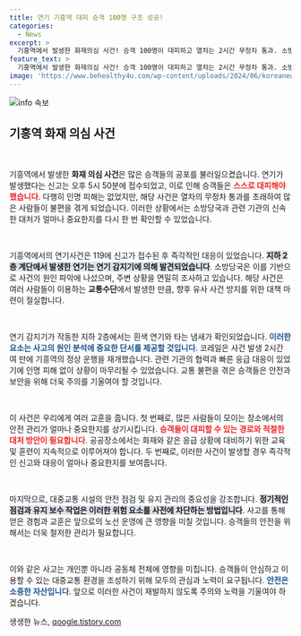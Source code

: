 ```yaml
---
title: 연기 기흥역 대피 승객 100명 구조 성공!
categories:
  - News
excerpt: >
  기흥역에서 발생한 화재의심 사건! 승객 100명이 대피하고 열차는 2시간 무정차 통과. 소방당국과 코레일의 긴급 대응이 이어지고 있는 가운데, 연기 발생 원인은 무엇일까?
feature_text: >
  기흥역에서 발생한 화재의심 사건! 승객 100명이 대피하고 열차는 2시간 무정차 통과. 소방당국과 코레일의 긴급 대응이 이어지고 있는 가운데, 연기 발생 원인은 무엇일까?
image: 'https://www.behealthy4u.com/wp-content/uploads/2024/06/koreanews.jpg'
---
```


<p><img src="https://www.behealthy4u.com/wp-content/uploads/2024/06/koreanews.jpg" alt="info 속보" /></p>

<h2 data-ke-size="size26">기흥역 화재 의심 사건</h2>

<p data-ke-size="size16">&nbsp;</p>

<p>기흥역에서 발생한 <b>화재 의심 사건</b>은 많은 승객들의 공포를 불러일으켰습니다. 연기가 발생했다는 신고는 오후 5시 50분에 접수되었고, 이로 인해 승객들은 <b><span style="color: #ee2323;">스스로 대피해야 했습니다</span></b>. 다행히 인명 피해는 없었지만, 해당 사건은 열차의 무정차 통과를 초래하여 많은 사람들이 불편을 겪게 되었습니다. 이러한 상황에서는 소방당국과 관련 기관의 신속한 대처가 얼마나 중요한지를 다시 한 번 확인할 수 있었습니다. </p>

<p data-ke-size="size16">&nbsp;</p>

<p>기흥역에서의 연기사건은 119에 신고가 접수된 후 즉각적인 대응이 있었습니다. <b><span style="background-color: #21538527;">지하 2층 계단에서 발생한 연기는 연기 감지기에 의해 발견되었습니다</span></b>. 소방당국은 이를 기반으로 사건의 원인 파악에 나섰으며, 주변 상황을 면밀히 조사하고 있습니다. 해당 사건은 여러 사람들이 이용하는 <b>교통수단</b>에서 발생한 만큼, 향후 유사 사건 방지를 위한 대책 마련이 절실합니다.</p>

<p data-ke-size="size16">&nbsp;</p>

<p>연기 감지기가 작동한 지하 2층에서는 흰색 연기와 타는 냄새가 확인되었습니다. <b><span style="color: #1a5490;">이러한 요소는 사고의 원인 분석에 중요한 단서를 제공할 것입니다</span></b>. 코레일은 사건 발생 2시간 여 만에 기흥역의 정상 운행을 재개했습니다. 관련 기관의 협력과 빠른 응급 대응이 있었기에 인명 피해 없이 상황이 마무리될 수 있었습니다. 교통 불편을 겪은 승객들은 안전과 보안을 위해 더욱 주의를 기울여야 할 것입니다.</p>

<p data-ke-size="size16">&nbsp;</p>

<p>이 사건은 우리에게 여러 교훈을 줍니다. 첫 번째로, 많은 사람들이 모이는 장소에서의 안전 관리가 얼마나 중요한지를 상기시킵니다. <b><span style="color: #ee2323;">승객들이 대피할 수 있는 경로와 적절한 대처 방안이 필요합니다</span></b>. 공공장소에서는 화재와 같은 응급 상황에 대비하기 위한 교육 및 훈련이 지속적으로 이루어져야 합니다. 두 번째로, 이러한 사건이 발생할 경우 즉각적인 신고와 대응이 얼마나 중요한지를 보여줍니다. </p>

<p data-ke-size="size16">&nbsp;</p>

<p>마지막으로, 대중교통 시설의 안전 점검 및 유지 관리의 중요성을 강조합니다. <b><span style="background-color: #21538527;">정기적인 점검과 유지 보수 작업은 이러한 위험 요소를 사전에 차단하는 방법입니다</span></b>. 사고를 통해 얻은 경험과 교훈은 앞으로의 노선 운영에 큰 영향을 미칠 것입니다. 승객들의 안전을 위해서는 더욱 철저한 관리가 필요합니다. </p>

<p data-ke-size="size16">&nbsp;</p>

<p>이와 같은 사고는 개인뿐 아니라 공동체 전체에 영향을 미칩니다. 승객들이 안심하고 이용할 수 있는 대중교통 환경을 조성하기 위해 모두의 관심과 노력이 요구됩니다. <b><span style="color: #1a5490;">안전은 소중한 자산입니다</span></b>. 앞으로 이러한 사건이 재발하지 않도록 주의와 노력을 기울여야 하겠습니다.</p>
생생한 뉴스, <a href="https://qoogle.tistory.com" rel="dofollow">qoogle.tistory.com</a>


